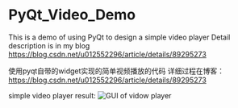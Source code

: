 # PyQt_Video_Demo
This is a demo of using PyQt to design a simple video player
Detail description is in my blog https://blog.csdn.net/u012552296/article/details/89295273



使用pyqt自带的widget实现的简单视频播放的代码
详细过程在博客：https://blog.csdn.net/u012552296/article/details/89295273

simple video player result:
![GUI of vidow player](https://github.com/taroshi/PyQt_Video_Demo/blob/master/result.png)
